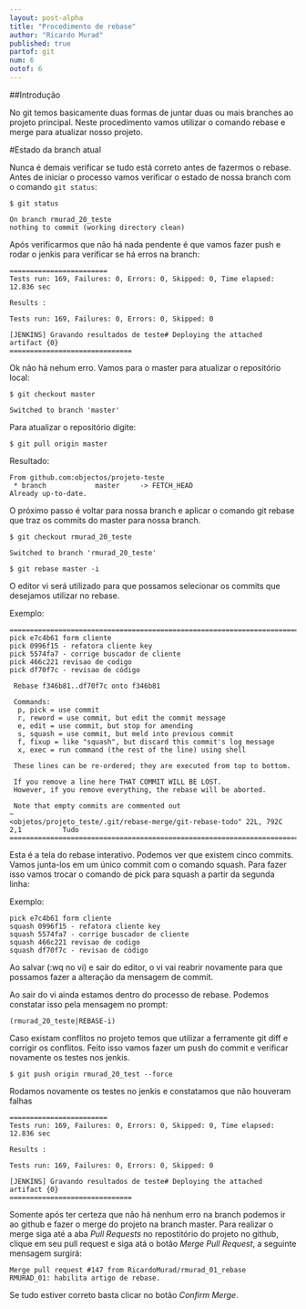 ```yaml
---
layout: post-alpha
title: "Procedimento de rebase"
author: "Ricardo Murad"
published: true
partof: git
num: 6
outof: 6
---
```


##Introdução

No git temos basicamente duas formas de juntar duas ou mais branches ao projeto principal.
Neste procedimento vamos utilizar o comando rebase e merge para atualizar nosso projeto.

#Estado da branch atual

Nunca é demais verificar se tudo está correto antes de fazermos o rebase.
Antes de iniciar o processo vamos verificar o estado de nossa branch com o comando `git status`:

	$ git status

    On branch rmurad_20_teste
    nothing to commit (working directory clean)

Após verificarmos que não há nada pendente é que vamos fazer push e rodar o jenkis para verificar
se há erros na branch:

    ========================
    Tests run: 169, Failures: 0, Errors: 0, Skipped: 0, Time elapsed: 12.836 sec
    
    Results :
    
    Tests run: 169, Failures: 0, Errors: 0, Skipped: 0
    
    [JENKINS] Gravando resultados de teste# Deploying the attached artifact {0}
    ==============================

Ok não há nehum erro. Vamos para o master para atualizar o repositório local:

	$ git checkout master

    Switched to branch 'master'

Para atualizar o repositório digite:

    $ git pull origin master

Resultado:

	From github.com:objectos/projeto-teste
	 * branch            master     -> FETCH_HEAD
	Already up-to-date.


O próximo passo é voltar para nossa branch e aplicar o comando git rebase que traz os commits do
master para nossa branch.

	$ git checkout rmurad_20_teste
	 
	Switched to branch 'rmurad_20_teste'

	$ git rebase master -i

O editor vi será utilizado para que possamos selecionar os commits que desejamos utilizar no rebase.

Exemplo:

	==============================================================================
	pick e7c4b61 form cliente
	pick 0996f15 - refatora cliente key
	pick 5574fa7 - corrige buscador de cliente
	pick 466c221 revisao de codigo
	pick df70f7c - revisao de código
	
	 Rebase f346b81..df70f7c onto f346b81
	
	 Commands:
	  p, pick = use commit
	  r, reword = use commit, but edit the commit message
	  e, edit = use commit, but stop for amending
	  s, squash = use commit, but meld into previous commit
	  f, fixup = like "squash", but discard this commit's log message
	  x, exec = run command (the rest of the line) using shell
	
	 These lines can be re-ordered; they are executed from top to bottom.
	
	 If you remove a line here THAT COMMIT WILL BE LOST.
	 However, if you remove everything, the rebase will be aborted.
	
	 Note that empty commits are commented out
	~                                                                               
	<objetos/projeto_teste/.git/rebase-merge/git-rebase-todo" 22L, 792C 2,1          Tudo
	=================================================================================

Esta é a tela do rebase interativo.
Podemos ver que existem cinco commits. Vamos junta-los em um único commit com o comando squash.
Para fazer isso vamos trocar o comando de pick para squash a partir da segunda linha:

Exemplo:

	pick e7c4b61 form cliente
	squash 0996f15 - refatora cliente key
	squash 5574fa7 - corrige buscador de cliente
	squash 466c221 revisao de codigo
	squash df70f7c - revisao de código

Ao salvar (:wq no vi) e sair do editor, o vi vai reabrir novamente para que possamos fazer a
alteração da mensagem de commit.

Ao sair do vi ainda estamos dentro do processo de rebase. Podemos constatar isso pela mensagem no
prompt:

    (rmurad_20_teste|REBASE-i)

Caso existam conflitos no projeto temos que utilizar a ferramente git diff e corrigir os conflitos.
Feito isso vamos fazer um push do commit e verificar novamente os testes nos jenkis.

	$ git push origin rmurad_20_test --force

Rodamos novamente os testes no jenkis e constatamos que não houveram falhas

	========================
	Tests run: 169, Failures: 0, Errors: 0, Skipped: 0, Time elapsed: 12.836 sec
	
	Results :
	
	Tests run: 169, Failures: 0, Errors: 0, Skipped: 0
	
	[JENKINS] Gravando resultados de teste# Deploying the attached artifact {0}
	==============================

Somente após ter certeza que não há nenhum erro na branch podemos ir ao github e fazer o merge
do projeto na branch master.
Para realizar o merge siga até a aba _Pull Requests_ no repostitório do projeto no github, clique
em seu pull request e siga atá o botão _Merge Pull Request_, a seguinte mensagem surgirá:

    Merge pull request #147 from RicardoMurad/rmurad_01_rebase
    RMURAD_01: habilita artigo de rebase.
    
Se tudo estiver correto basta clicar no botão _Confirm Merge_.
